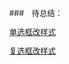 ###　待总结：

[单选框改样式](https://www.cnblogs.com/xinjie-just/p/5911086.html)

[复选框改样式](https://blog.csdn.net/qq_34182808/article/details/79992465)

